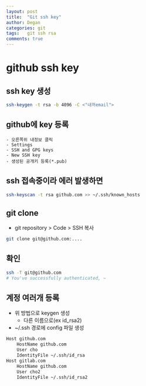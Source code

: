```yaml
---
layout: post
title:  "Git ssh key"
author: Degan
categories: git 
tags:	git ssh rsa
comments: true
---
```


# github ssh key

## ssh key 생성

```bash
ssh-keygen -t rsa -b 4096 -C <"내꺼email">
```

## github에 key 등록
    - 오른쪽위 내정보 클릭
    - Settings
    - SSH and GPG keys
    - New SSH key 
    - 생성된 공개키 등록(*.pub)

## ssh 접속중이라 에러 발생하면

```bash
ssh-keyscan -t rsa github.com >> ~/.ssh/known_hosts
```

## git clone
- git repository > Code > SSH 복사

```bash
git clone git@github.com:....
```

## 확인

```bash
ssh -T git@github.com
# You've successfully authenticated, ~
```

## 계정 여러개 등록
- 위 방법으로 keygen 생성
  - 다른 이름으로(ex id_rsa2)
- ~/.ssh 경로에 config 파일 생성

```bash
Host github.com
	HostName github.com
	User cho
	IdentityFile ~/.ssh/id_rsa
Host gitlab.com
	HostName github.com
	User cho2
	IdentityFile ~/.ssh/id_rsa2
```


